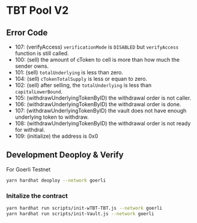 # TBT Pool V2

## Error Code

- 107: (verifyAccess) `verificationMode` is `DISABLED` but `verifyAccess` function is still called.
- 100: (sell) the amount of cToken to cell is more than how much the sender owns.
- 101: (sell) `totalUnderlying` is less than zero.
- 104: (sell) `cTokenTotalSupply` is less or equan to zero.
- 102: (sell) after selling, the `totalUnderlying` is less than `capitalLowerBound`.
- 105: (withdrawUnderlyingTokenByID) the withdrawal order is not caller.
- 106: (withdrawUnderlyingTokenByID) the withdrawal order is done.
- 107: (withdrawUnderlyingTokenByID) the vault does not have enough underlying token to withdraw.
- 108: (withdrawUnderlyingTokenByID) the withdrawal order is not ready for withdral.
- 109: (initialize) the address is 0x0

## Development Deoploy & Verify
For Goerli Testnet
``` bash
yarn hardhat deoploy --network goerli
```

### Initalize the contract
``` bash
yarn hardhat run scripts/init-wTBT-TBT.js --network goerli
yarn hardhat run scripts/init-Vault.js --network goerli
```
